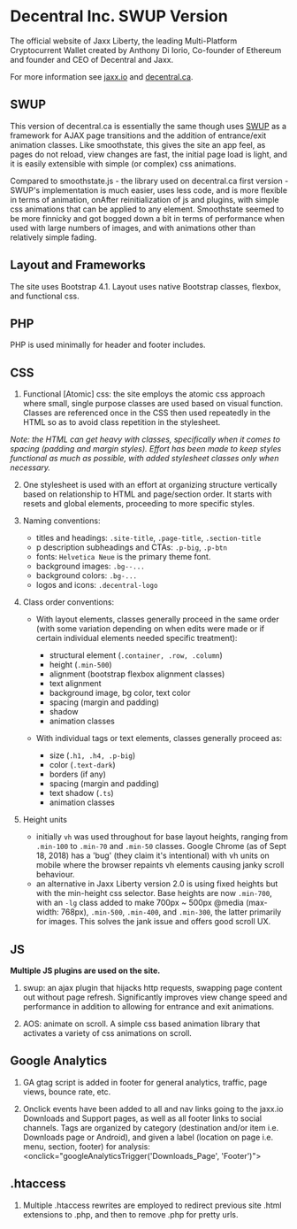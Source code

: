 # **Decentral Inc. SWUP Version**

The official website of Jaxx Liberty, the leading Multi-Platform Cryptocurrent Wallet created by Anthony Di Iorio, Co-founder of Ethereum and founder and CEO of Decentral and Jaxx.

For more information see [jaxx.io](https://jaxx.io) and [decentral.ca](https://decentral.ca).

## **SWUP**

This version of decentral.ca is essentially the same though uses [SWUP](https://github.com/gmrchk/swup) as a framework for AJAX page transitions and the addition of entrance/exit animation classes. Like smoothstate, this gives the site an app feel, as pages do not reload, view changes are fast, the initial page load is light, and it is easily extensible with simple (or complex) css animations.

Compared to smoothstate.js - the library used on decentral.ca first version - SWUP's implementation is much easier, uses less code, and is more flexible in terms of animation, onAfter reinitialization of js and plugins, with simple css animations that can be applied to any element. Smoothstate seemed to be more finnicky and got bogged down a bit in terms of performance when used with large numbers of images, and with animations other than relatively simple fading.

## **Layout and Frameworks**

The site uses Bootstrap 4.1. Layout uses native Bootstrap classes, flexbox, and functional css.

## **PHP**

PHP is used minimally for header and footer includes.

## **CSS**

1. Functional [Atomic] css: the site employs the atomic css approach where small, single purpose classes are used based on visual function. Classes are referenced once in the CSS then used repeatedly in the HTML so as to avoid class repetition in the stylesheet.

*Note: the HTML can get heavy with classes, specifically when it comes to spacing (padding and margin styles). Effort has been made to keep styles functional as much as possible, with added stylesheet classes only when necessary.*

2. One stylesheet is used with an effort at organizing structure vertically based on relationship to HTML and page/section order. It starts with resets and global elements, proceeding to more specific styles.

3. Naming conventions: 

    - titles and headings: `.site-title`, `.page-title`, `.section-title`
    - p description subheadings and CTAs: `.p-big`, `.p-btn`
    - fonts: `Helvetica Neue` is the primary theme font.
    - background images: `.bg--...`
    - background colors: `.bg-...`
    - logos and icons: `.decentral-logo`

4. Class order conventions:

    - With layout elements, classes generally proceed in the same order (with some variation depending on when edits were made or if certain individual elements needed specific treatment):
        - structural element (`.container, .row, .column`)
        - height (`.min-500`)
        - alignment (bootstrap flexbox alignment classes)
        - text alignment
        - background image, bg color, text color
        - spacing (margin and padding)
        - shadow
        - animation classes
        
    - With individual tags or text elements, classes generally proceed as:
        - size (`.h1, .h4, .p-big`)
        - color (`.text-dark`)
        - borders (if any)
        - spacing (margin and padding)
        - text shadow (`.ts`)
        - animation classes

5. Height units
    - initially `vh` was used throughout for base layout heights, ranging from `.min-100` to `.min-70` and `.min-50` classes. Google Chrome (as of Sept 18, 2018) has a 'bug' (they claim it's intentional) with vh units on mobile where the browser repaints vh elements causing janky scroll behaviour.
    - an alternative in Jaxx Liberty version 2.0 is using fixed heights but with the min-height css selector. Base heights are now `.min-700`, with an `-lg` class added to make 700px ~ 500px @media (max-width: 768px), `.min-500`, `.min-400`, and `.min-300`, the latter primarily for images. This solves the jank issue and offers good scroll UX.

## **JS**

**Multiple JS plugins are used on the site.**

1. swup: an ajax plugin that hijacks http requests, swapping page content out without page refresh. Significantly improves view change speed and performance in addition to allowing for entrance and exit animations.

2. AOS: animate on scroll. A simple css based animation library that activates a variety of css animations on scroll.

 ## **Google Analytics**
    
1. GA gtag script is added in footer for general analytics, traffic, page views, bounce rate, etc.

2. Onclick events have been added to all <a> and nav links going to the jaxx.io Downloads and Support pages, as well as all footer links to social channels. Tags are organized by category (destination and/or item i.e. Downloads page or Android), and given a label (location on page i.e. menu, section, footer) for analysis: <onclick="googleAnalyticsTrigger('Downloads_Page', 'Footer')">

## **.htaccess**

1. Multiple .htaccess rewrites are employed to redirect previous site .html extensions to .php, and then to remove .php for pretty urls.